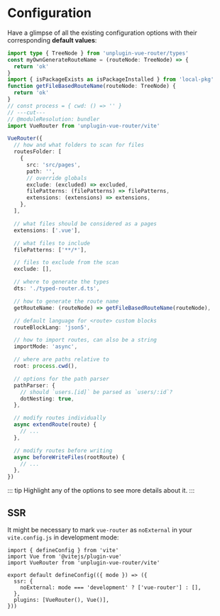 # Configuration

Have a glimpse of all the existing configuration options with their corresponding **default values**:

```ts twoslash
import type { TreeNode } from 'unplugin-vue-router/types'
const myOwnGenerateRouteName = (routeNode: TreeNode) => {
  return 'ok'
}
import { isPackageExists as isPackageInstalled } from 'local-pkg'
function getFileBasedRouteName(routeNode: TreeNode) {
  return 'ok'
}
// const process = { cwd: () => '' }
// ---cut---
// @moduleResolution: bundler
import VueRouter from 'unplugin-vue-router/vite'

VueRouter({
  // how and what folders to scan for files
  routesFolder: [
    {
      src: 'src/pages',
      path: '',
      // override globals
      exclude: (excluded) => excluded,
      filePatterns: (filePatterns) => filePatterns,
      extensions: (extensions) => extensions,
    },
  ],

  // what files should be considered as a pages
  extensions: ['.vue'],

  // what files to include
  filePatterns: ['**/*'],

  // files to exclude from the scan
  exclude: [],

  // where to generate the types
  dts: './typed-router.d.ts',

  // how to generate the route name
  getRouteName: (routeNode) => getFileBasedRouteName(routeNode),

  // default language for <route> custom blocks
  routeBlockLang: 'json5',

  // how to import routes, can also be a string
  importMode: 'async',

  // where are paths relative to
  root: process.cwd(),

  // options for the path parser
  pathParser: {
    // should `users.[id]` be parsed as `users/:id`?
    dotNesting: true,
  },

  // modify routes individually
  async extendRoute(route) {
    // ...
  },

  // modify routes before writing
  async beforeWriteFiles(rootRoute) {
    // ...
  },
})
```

::: tip
Highlight any of the options to see more details about it.
:::

## SSR

It might be necessary to mark `vue-router` as `noExternal` in your `vite.config.js` in development mode:

```ts{7}
import { defineConfig } from 'vite'
import Vue from '@vitejs/plugin-vue'
import VueRouter from 'unplugin-vue-router/vite'

export default defineConfig(({ mode }) => ({
  ssr: {
    noExternal: mode === 'development' ? ['vue-router'] : [],
  },
  plugins: [VueRouter(), Vue()],
}))
```
